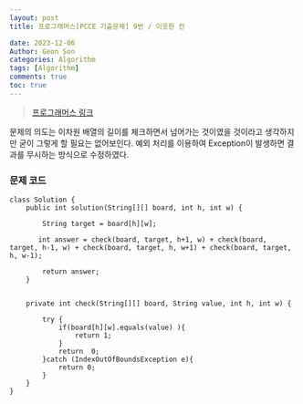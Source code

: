 ```yaml
---
layout: post
title: 프로그래머스[PCCE 기출문제] 9번 / 이웃한 칸

date: 2023-12-06
Author: Geon Son
categories: Algorithm
tags: [Algorithm]
comments: true
toc: true
---
```


> [프로그래머스 링크](https://school.programmers.co.kr/learn/courses/30/lessons/250125)

문제의 의도는 이차원 배열의 길이를 체크하면서 넘어가는 것이였을 것이라고 생각하지만 굳이 그렇게 할 필요는 없어보인다.
예외 처리를 이용하여 Exception이 발생하면 결과를 무시하는 방식으로 수정하였다.

### 문제 코드

```
class Solution {
    public int solution(String[][] board, int h, int w) {

        String target = board[h][w];

       int answer = check(board, target, h+1, w) + check(board, target, h-1, w) + check(board, target, h, w+1) + check(board, target, h, w-1);

        return answer;
    }


    private int check(String[][] board, String value, int h, int w) {

        try {
            if(board[h][w].equals(value) ){
                return 1;
            }
            return  0;
        }catch (IndexOutOfBoundsException e){
            return 0;
        }
    }
}

```
